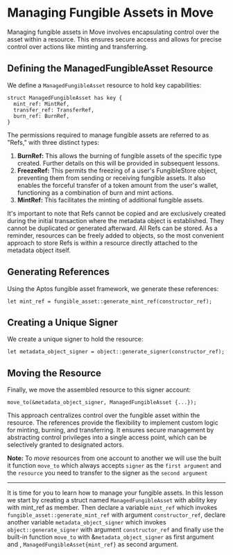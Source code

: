 # Managing Fungible Assets in Move

Managing fungible assets in Move involves encapsulating control over the asset within a resource. This ensures secure access and allows for precise control over actions like minting and transferring.

## Defining the ManagedFungibleAsset Resource

We define a `ManagedFungibleAsset` resource to hold key capabilities:
```
struct ManagedFungibleAsset has key {
  mint_ref: MintRef,
  transfer_ref: TransferRef,
  burn_ref: BurnRef,
}
```
The permissions required to manage fungible assets are referred to as "Refs," with three distinct types:

1. ****BurnRef:**** This allows the burning of fungible assets of the specific type created. Further details on this will be provided in subsequent lessons.
2. ****FreezeRef:**** This permits the freezing of a user's FungibleStore object, preventing them from sending or receiving fungible assets. It also enables the forceful transfer of a token amount from the user's wallet, functioning as a combination of burn and mint actions.
3. ****MintRef:**** This facilitates the minting of additional fungible assets.

It's important to note that Refs cannot be copied and are exclusively created during the initial transaction where the metadata object is established. They cannot be duplicated or generated afterward. All Refs can be stored. As a reminder, resources can be freely added to objects, so the most convenient approach to store Refs is within a resource directly attached to the metadata object itself.

## Generating References

Using the Aptos fungible asset framework, we generate these references:
```
let mint_ref = fungible_asset::generate_mint_ref(constructor_ref);
```
## Creating a Unique Signer

We create a unique signer to hold the resource:
```
let metadata_object_signer = object::generate_signer(constructor_ref);
```
## Moving the Resource

Finally, we move the assembled resource to this signer account:
```
move_to(&metadata_object_signer, ManagedFungibleAsset {...});
```
This approach centralizes control over the fungible asset within the resource. The references provide the flexibility to implement custom logic for minting, burning, and transferring. It ensures secure management by abstracting control privileges into a single access point, which can be selectively granted to designated actors.

****Note:**** To _*move*_ resources from one account to another we will use the built it function `move_to` which always accepts `signer` as the `first argument` and the `resource` you need to transfer to the signer as the `second argument`

---
It is time for you to learn how to manage your fungible assets. In this lesson we start by creating a struct named `ManagedFungibleAsset` with ability key with mint_ref as member. Then declare a variable `mint_ref` which invokes `fungible_asset::generate_mint_ref` with argument `constructor_ref`, declare another  variable `metadata_object_signer` which invokes `object::generate_signer` with argument `constructor_ref` and finally use the built-in function `move_to` with &`metadata_object_signer` as first argument and , `ManagedFungibleAsset{mint_ref}` as second argument.